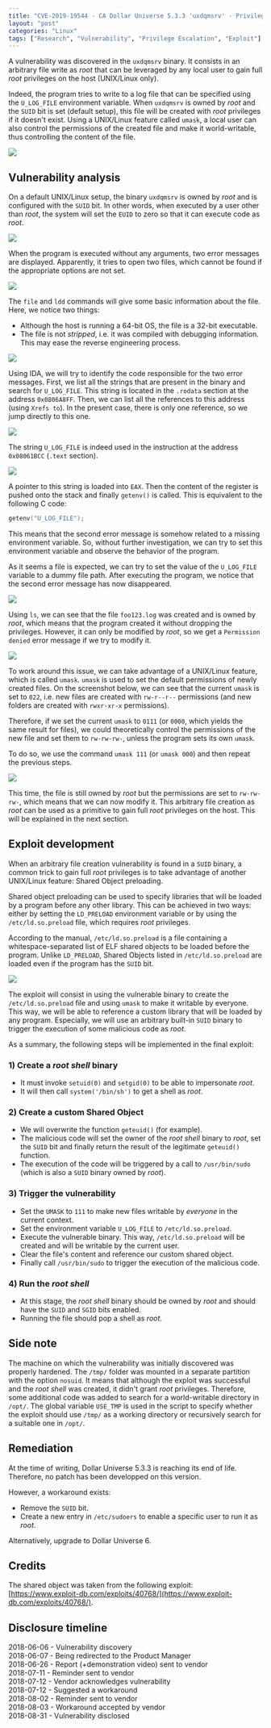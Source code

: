 ```yaml
---
title: "CVE-2019-19544 - CA Dollar Universe 5.3.3 'uxdqmsrv' - Privilege Escalation via a Vulnerable SUID Binary"
layout: "post"
categories: "Linux"
tags: ["Research", "Vulnerability", "Privilege Escalation", "Exploit"]
---
```


A vulnerability was discovered in the `uxdqmsrv` binary. It consists in an arbitrary file write as _root_ that can be leveraged by any local user to gain full _root_ privileges on the host (UNIX/Linux only).

Indeed, the program tries to write to a log file that can be specified using the `U_LOG_FILE` environment variable. When `uxdqmsrv` is owned by _root_ and the `SUID` bit is set (default setup), this file will be created with _root_ privileges if it doesn't exist. Using a UNIX/Linux feature called `umask`, a local user can also control the permissions of the created file and make it world-writable, thus controlling the content of the file.


![](/assets/posts/2018-09-03-ca-dollaru-uxdqmsrv-privesc/ca-dollaru-uxdqmsrv-privesc.gif)

## Vulnerability analysis

On a default UNIX/Linux setup, the binary `uxdqmsrv` is owned by _root_ and is configured with the `SUID` bit. In other words, when executed by a user other than _root_, the system will set the `EUID` to zero so that it can execute code as _root_.

![](/assets/posts/2018-09-03-ca-dollaru-uxdqmsrv-privesc/01_file-permissions.png)

When the program is executed without any arguments, two error messages are displayed. Apparently, it tries to open two files, which cannot be found if the appropriate options are not set.

![](/assets/posts/2018-09-03-ca-dollaru-uxdqmsrv-privesc/02_error-missing-file.png)

The `file` and `ldd` commands will give some basic information about the file. Here, we notice two things:
- Although the host is running a 64-bit OS, the file is a 32-bit executable.
- The file is not _stripped_, i.e. it was compiled with debugging information. This may ease the reverse engineering process.

![](/assets/posts/2018-09-03-ca-dollaru-uxdqmsrv-privesc/03_file-info.png)

Using IDA, we will try to identify the code responsible for the two error messages.
First, we list all the strings that are present in the binary and search for `U_LOG_FILE`. This string is located in the `.rodata` section at the address `0x0806A8FF`. Then, we can list all the references to this address (using `Xrefs to`). In the present case, there is only one reference, so we jump directly to this one.

![](/assets/posts/2018-09-03-ca-dollaru-uxdqmsrv-privesc/04_ida-string-ref.png)

The string `U_LOG_FILE` is indeed used in the instruction at the address `0x08061BCC` (`.text` section).

![](/assets/posts/2018-09-03-ca-dollaru-uxdqmsrv-privesc/05_ida-getenv-call.png)

A pointer to this string is loaded into `EAX`. Then the content of the register is pushed onto the stack and finally `getenv()` is called. This is equivalent to the following C code:

```c
getenv("U_LOG_FILE");
```

This means that the second error message is somehow related to a missing environment variable. So, without further investigation, we can try to set this environment variable and observe the behavior of the program.

As it seems a file is expected, we can try to set the value of the `U_LOG_FILE` variable to a dummy file path. After executing the program, we notice that the second error message has now disappeared.

![](/assets/posts/2018-09-03-ca-dollaru-uxdqmsrv-privesc/06_env-var-and-run.png)

Using `ls`, we can see that the file `foo123.log` was created and is owned by _root_, which means that the program created it without dropping the privileges. However, it can only be modified by _root_, so we get a `Permission denied` error message if we try to modify it.

![](/assets/posts/2018-09-03-ca-dollaru-uxdqmsrv-privesc/07_permission-denied.png)

To work around this issue, we can take advantage of a UNIX/Linux feature, which is called `umask`. `umask` is used to set the default permissions of newly created files. On the screenshot below, we can see that the current `umask` is set to `022`, i.e. new files are created with `rw-r--r--` permissions (and new folders are created with `rwxr-xr-x` permissions).

Therefore, if we set the current `umask` to `0111` (or `0000`, which yields the same result for files), we could theoretically control the permissions of the new file and set them to `rw-rw-rw-`, unless the program sets its own `umask`.

To do so, we use the command `umask 111` (or `umask 000`) and then repeat the previous steps.

![](/assets/posts/2018-09-03-ca-dollaru-uxdqmsrv-privesc/08_using-umask.png)

This time, the file is still owned by _root_ but the permissions are set to `rw-rw-rw-`, which means that we can now modify it.
This arbitrary file creation as _root_ can be used as a primitive to gain full _root_ privileges on the host. This will be explained in the next section.

## Exploit development

When an arbitrary file creation vulnerability is found in a `SUID` binary, a common trick to gain full _root_ privileges is to take advantage of another UNIX/Linux feature: Shared Object preloading.

Shared object preloading can be used to specify libraries that will be loaded by a program before any other library. This can be achieved in two ways: either by setting the `LD_PRELOAD` environment variable or by using the `/etc/ld.so.preload` file, which requires _root_ privileges.

According to the manual, `/etc/ld.so.preload` is a file containing a whitespace-separated list of ELF shared objects to be loaded before the program. Unlike `LD_PRELOAD`, Shared Objects listed in `/etc/ld.so.preload` are loaded even if the program has the `SUID` bit.

![](/assets/posts/2018-09-03-ca-dollaru-uxdqmsrv-privesc/09_man-ld-so-preload.png)

The exploit will consist in using the vulnerable binary to create the `/etc/ld.so.preload` file and using `umask` to make it writable by everyone. This way, we will be able to reference a custom library that will be loaded by any program. Especially, we will use an arbitrary built-in `SUID` binary to trigger the execution of some malicious code as _root_.

As a summary, the following steps will be implemented in the final exploit:

### 1) Create a _root shell_ binary

- It must invoke `setuid(0)` and `setgid(0)` to be able to impersonate _root_.
- It will then call `system('/bin/sh')` to get a shell as _root_.

### 2) Create a custom Shared Object

- We will overwrite the function `geteuid()` (for example).
- The malicious code will set the owner of the _root shell_ binary to _root_, set the `SUID` bit and finally return the result of the legitimate `geteuid()` function.
- The execution of the code will be triggered by a call to `/usr/bin/sudo` (which is also a `SUID` binary owned by _root_).

### 3) Trigger the vulnerability

- Set the `UMASK` to `111` to make new files writable by _everyone_ in the current context.
- Set the environment variable `U_LOG_FILE` to `/etc/ld.so.preload`.
- Execute the vulnerable binary. This way, `/etc/ld.so.preload` will be created and will be writable by the current user.
- Clear the file's content and reference our custom shared object.
- Finally call `/usr/bin/sudo` to trigger the execution of the malicious code.

### 4) Run the _root shell_

- At this stage, the _root shell_ binary should be owned by _root_ and should have the `SUID` and `SGID` bits enabled.
- Running the file should pop a shell as _root_.

## Side note

The machine on which the vulnerability was initially discovered was properly hardened. The `/tmp/` folder was mounted in a separate partition with the option `nosuid`. It means that although the exploit was successful and the _root shell_ was created, it didn't grant _root_ privileges. Therefore, some additional code was added to search for a world-writable directory in `/opt/`. The global variable `USE_TMP` is used in the script to specify whether the exploit should use `/tmp/` as a working directory or recursively search for a suitable one in `/opt/`.

## Remediation

At the time of writing, Dollar Universe 5.3.3 is reaching its end of life. Therefore, no patch has been developped on this version.

However, a workaround exists:
- Remove the `SUID` bit. 
- Create a new entry in `/etc/sudoers` to enable a specific user to run it as _root_. 

Alternatively, upgrade to Dollar Universe 6. 

## Credits

The shared object was taken from the following exploit: [https://www.exploit-db.com/exploits/40768/](https://www.exploit-db.com/exploits/40768/).

## Disclosure timeline

2018-06-06 - Vulnerability discovery  
2018-06-07 - Being redirected to the Product Manager  
2018-06-26 - Report (+demonstration video) sent to vendor  
2018-07-11 - Reminder sent to vendor  
2018-07-12 - Vendor acknowledges vulnerability  
2018-07-12 - Suggested a workaround  
2018-08-02 - Reminder sent to vendor  
2018-08-03 - Workaround accepted by vendor  
2018-08-31 - Vulnerability disclosed  

